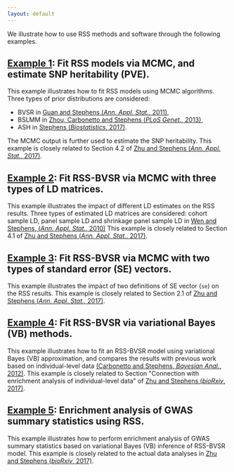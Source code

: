```yaml
---
layout: default
---
```


[Zhu and Stephens (*Ann. Appl. Stat.*, 2017)]: https://projecteuclid.org/euclid.aoas/1507168840
[Zhu and Stephens (*bioRxiv*, 2017)]: https://doi.org/10.1101/160770 

We illustrate how to use RSS methods and software through the following examples.

## [Example 1](Example-1): Fit RSS models via MCMC, and estimate SNP heritability (PVE).

This example illustrates how to fit RSS models using MCMC
algorithms. Three types of prior distributions are considered:

- BVSR in [Guan and Stephens (*Ann. Appl. Stat.*, 2011)](https://projecteuclid.org/euclid.aoas/1318514285),
- BSLMM in [Zhou, Carbonetto and Stephens (*PLoS Genet.*, 2013)](https://doi.org/10.1371/journal.pgen.1003264),
- ASH in [Stephens (*Biostatistics*, 2017)](https://doi.org/10.1093/biostatistics/kxw041).

The MCMC output is further used to estimate the SNP heritability.
This example is closely related to Section 4.2 of [Zhu and Stephens (*Ann. Appl. Stat.*, 2017)][]. 

## [Example 2](Example-2): Fit RSS-BVSR via MCMC with three types of LD matrices.

This example illustrates the impact of different LD estimates on the
RSS results. Three types of estimated LD matrices are considered:
cohort sample LD, panel sample LD and shrinkage panel sample LD in
[Wen and Stephens, (*Ann. Appl. Stat.*, 2010)](https://www.ncbi.nlm.nih.gov/pubmed/21479081)
This example is closely related to Section 4.1 of [Zhu and Stephens (*Ann. Appl. Stat.*, 2017)][]. 

## [Example 3](Example-3): Fit RSS-BVSR via MCMC with two types of standard error (SE) vectors.

This example illustrates the impact of two definitions of
SE vector (`se`) on the RSS results.
This example is closely related to Section 2.1 of [Zhu and Stephens (*Ann. Appl. Stat.*, 2017)][].  

## [Example 4](Example-4): Fit RSS-BVSR via variational Bayes (VB) methods.

This example illustrates how to fit an RSS-BVSR model using
variational Bayes (VB) approximation, and compares the results with
previous work based on individual-level data
[(Carbonetto and Stephens, *Bayesian Anal.*, 2012)](https://projecteuclid.org/euclid.ba/1339616726).
This example is closely related to Section "Connection with enrichment analysis of individual-level data" 
of [Zhu and Stephens (*bioRxiv*, 2017)][].

## [Example 5](Example-5): Enrichment analysis of GWAS summary statistics using RSS.

This example illustrates how to perform enrichment analysis of GWAS summary statistics
based on variational Bayes (VB) inference of RSS-BVSR model.
This example is closely related to the actual data analyses in [Zhu and Stephens (*bioRxiv*, 2017)][].
